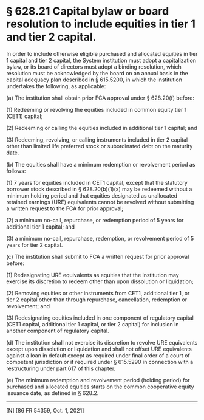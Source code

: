 # § 628.21   Capital bylaw or board resolution to include equities in tier 1 and tier 2 capital.

In order to include otherwise eligible purchased and allocated equities in tier 1 capital and tier 2 capital, the System institution must adopt a capitalization bylaw, or its board of directors must adopt a binding resolution, which resolution must be acknowledged by the board on an annual basis in the capital adequacy plan described in § 615.5200, in which the institution undertakes the following, as applicable:


(a) The institution shall obtain prior FCA approval under § 628.20(f) before:


(1) Redeeming or revolving the equities included in common equity tier 1 (CET1) capital;


(2) Redeeming or calling the equities included in additional tier 1 capital; and


(3) Redeeming, revolving, or calling instruments included in tier 2 capital other than limited life preferred stock or subordinated debt on the maturity date.


(b) The equities shall have a minimum redemption or revolvement period as follows:


(1) 7 years for equities included in CET1 capital, except that the statutory borrower stock described in § 628.20(b)(1)(x) may be redeemed without a minimum holding period and that equities designated as unallocated retained earnings (URE) equivalents cannot be revolved without submitting a written request to the FCA for prior approval;


(2) a minimum no-call, repurchase, or redemption period of 5 years for additional tier 1 capital; and


(3) a minimum no-call, repurchase, redemption, or revolvement period of 5 years for tier 2 capital.


(c) The institution shall submit to FCA a written request for prior approval before:


(1) Redesignating URE equivalents as equities that the institution may exercise its discretion to redeem other than upon dissolution or liquidation;


(2) Removing equities or other instruments from CET1, additional tier 1, or tier 2 capital other than through repurchase, cancellation, redemption or revolvement; and


(3) Redesignating equities included in one component of regulatory capital (CET1 capital, additional tier 1 capital, or tier 2 capital) for inclusion in another component of regulatory capital.


(d) The institution shall not exercise its discretion to revolve URE equivalents except upon dissolution or liquidation and shall not offset URE equivalents against a loan in default except as required under final order of a court of competent jurisdiction or if required under § 615.5290 in connection with a restructuring under part 617 of this chapter.


(e) The minimum redemption and revolvement period (holding period) for purchased and allocated equities starts on the common cooperative equity issuance date, as defined in § 628.2.



---

[N] [86 FR 54359, Oct. 1, 2021]




